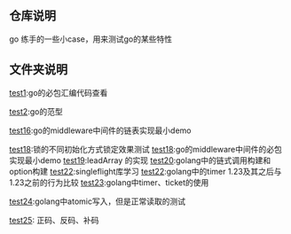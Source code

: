 
## 仓库说明
go 练手的一些小case，用来测试go的某些特性
## 文件夹说明
[test1](./test1):go的必包汇编代码查看

[test2](./test2):go的范型


[test16](./test16):go的middleware中间件的链表实现最小demo 

[test18](./test17):锁的不同初始化方式锁定效果测试
[test18](./test18):go的middleware中间件的必包实现最小demo
[test19](./test19):leadArray 的实现
[test20](./test20):golang中的链式调用构建和option构建
[test22](./test22):singleflight库学习
[test22](./test22):golang中的timer 1.23及其之后与1.23之前的行为比较
[test23](./test23):golang中timer、ticket的使用

[test24](./test24):golang中atomic写入，但是正常读取的测试


[test25](./test25): 正码、反码、补码